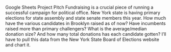 Google Sheets Project Pitch
Fundraising is a crucial piece of running a successful campaign for political office. New York state is having primary elections for state assembly and state senate members this year. How much have the various candidates in Brooklyn raised as of now? Have incumbents raised more than primary challengers? What is the average/median donation size? And how many total donations has each candidate gotten? I’ll have to pull this data from the New York State Board of Elections website and chart it.
